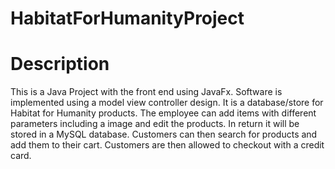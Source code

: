 # HabitatForHumanityProject

# Description 
This is a Java Project with the front end using JavaFx. Software is implemented using a model view controller design. It is a database/store for Habitat for Humanity products. The employee can add items with different parameters including a image and edit the products. In return it will be stored in a MySQL database. Customers can then search for products and add them to their cart. Customers are then allowed to checkout with a credit card.

